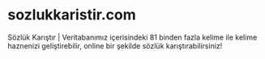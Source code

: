 # sozlukkaristir.com
Sözlük Karıştır | Veritabanımız içerisindeki 81 binden fazla kelime ile kelime haznenizi geliştirebilir, online bir şekilde sözlük karıştırabilirsiniz!
